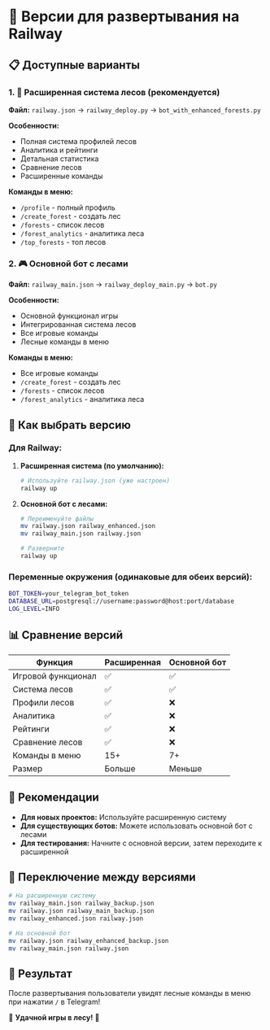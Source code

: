 # 🚀 Версии для развертывания на Railway

## 📋 Доступные варианты

### 1. 🌲 Расширенная система лесов (рекомендуется)
**Файл:** `railway.json` → `railway_deploy.py` → `bot_with_enhanced_forests.py`

**Особенности:**
- Полная система профилей лесов
- Аналитика и рейтинги
- Детальная статистика
- Сравнение лесов
- Расширенные команды

**Команды в меню:**
- `/profile` - полный профиль
- `/create_forest` - создать лес
- `/forests` - список лесов
- `/forest_analytics` - аналитика леса
- `/top_forests` - топ лесов

### 2. 🎮 Основной бот с лесами
**Файл:** `railway_main.json` → `railway_deploy_main.py` → `bot.py`

**Особенности:**
- Основной функционал игры
- Интегрированная система лесов
- Все игровые команды
- Лесные команды в меню

**Команды в меню:**
- Все игровые команды
- `/create_forest` - создать лес
- `/forests` - список лесов
- `/forest_analytics` - аналитика леса

## 🔧 Как выбрать версию

### Для Railway:

1. **Расширенная система (по умолчанию):**
   ```bash
   # Используйте railway.json (уже настроен)
   railway up
   ```

2. **Основной бот с лесами:**
   ```bash
   # Переименуйте файлы
   mv railway.json railway_enhanced.json
   mv railway_main.json railway.json
   
   # Разверните
   railway up
   ```

### Переменные окружения (одинаковые для обеих версий):

```bash
BOT_TOKEN=your_telegram_bot_token
DATABASE_URL=postgresql://username:password@host:port/database
LOG_LEVEL=INFO
```

## 📊 Сравнение версий

| Функция | Расширенная | Основной бот |
|---------|-------------|--------------|
| Игровой функционал | ✅ | ✅ |
| Система лесов | ✅ | ✅ |
| Профили лесов | ✅ | ❌ |
| Аналитика | ✅ | ❌ |
| Рейтинги | ✅ | ❌ |
| Сравнение лесов | ✅ | ❌ |
| Команды в меню | 15+ | 7+ |
| Размер | Больше | Меньше |

## 🎯 Рекомендации

- **Для новых проектов:** Используйте расширенную систему
- **Для существующих ботов:** Можете использовать основной бот с лесами
- **Для тестирования:** Начните с основной версии, затем переходите к расширенной

## 🔄 Переключение между версиями

```bash
# На расширенную систему
mv railway_main.json railway_backup.json
mv railway.json railway_main_backup.json
mv railway_enhanced.json railway.json

# На основной бот
mv railway.json railway_enhanced_backup.json
mv railway_main.json railway.json
```

## 📱 Результат

После развертывания пользователи увидят лесные команды в меню при нажатии `/` в Telegram!

🌲 **Удачной игры в лесу!** 🌲
